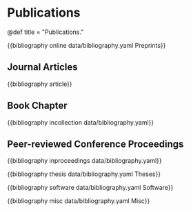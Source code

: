 # Publications

@def title = "Publications."

{{bibliography online data/bibliography.yaml Preprints}}

## Journal Articles
{{bibliography article}}

## Book Chapter

{{bibliography incollection data/bibliography.yaml}}

## Peer-reviewed Conference Proceedings

{{bibliography inproceedings data/bibliography.yaml}}

{{bibliography thesis data/bibliography.yaml Theses}}

{{bibliography software data/bibliography.yaml Software}}

{{bibliography misc data/bibliography.yaml Misc}}